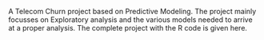 A Telecom Churn project based on Predictive Modeling. The project mainly focusses on Exploratory analysis and the various models needed to arrive at a proper analysis. The complete project with the R code is given here. 

